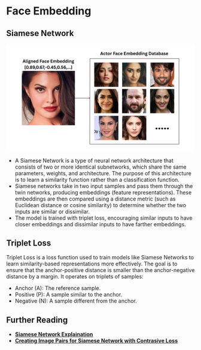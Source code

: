 # Face Embedding

## Siamese Network

![Face Embeddings](https://github.com/sudhanshu2198/Face-Recognition-System/blob/main/assests/images/face_embedding.png)

- A Siamese Network is a type of neural network architecture that consists of two or more identical subnetworks, which share the same parameters, weights, and architecture. The purpose of this architecture is to learn a similarity function rather than a classification function.
- Siamese networks take in two input samples and pass them through the twin networks, producing embeddings (feature representations). These embeddings are then compared using a distance metric (such as Euclidean distance or cosine similarity) to determine whether the two inputs are similar or dissimilar.
- The model is trained with triplet loss, encouraging similar inputs to have closer embeddings and dissimilar inputs to have farther embeddings.

## Triplet Loss

Triplet Loss is a loss function used to train models like Siamese Networks to learn similarity-based representations more effectively. The goal is to ensure that the anchor-positive distance is smaller than the anchor-negative distance by a margin. It operates on triplets of samples:

- Anchor (A): The reference sample.
- Positive (P): A sample similar to the anchor.
- Negative (N): A sample different from the anchor.

## Further Reading
- **[Siamese Network Explaination](https://medium.com/@mandalsouvik/power-of-siamese-networks-and-triplet-loss-tackling-unbalanced-datasets-ebb2bb6efdb1)**
- **[Creating Image Pairs for Siamese Network with Contrasive Loss](https://pyimagesearch.com/2020/11/23/building-image-pairs-for-siamese-networks-with-python/)**

